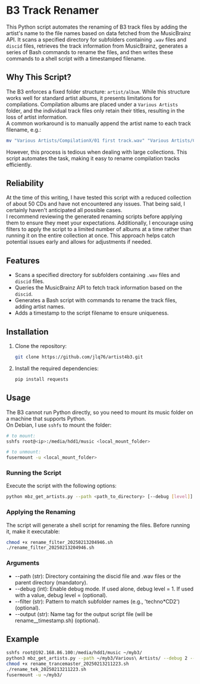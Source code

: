 # B3 Track Renamer
This Python script automates the renaming of B3 track files by adding the artist's name to the file names based on data fetched from the MusicBrainz API. 
It scans a specified directory for subfolders containing `.wav` files and `discid` files, retrieves the track information from MusicBrainz, 
generates a series of Bash commands to rename the files, and then writes these commands to a shell script with a timestamped filename. 

## Why This Script?  
The B3 enforces a fixed folder structure: `artist/album`. 
While this structure works well for standard artist albums, it presents limitations for compilations. 
Compilation albums are placed under a `Various Artists` folder, and the individual track files only retain their titles, resulting in the loss of artist information.  
A common workaround is to manually append the artist name to each track filename, e.g.:  
```bash
mv "Various Artists/CompilationX/01 first track.wav" "Various Artists/CompilationX/01 first track [artist name].wav"
```
However, this process is tedious when dealing with large collections. 
This script automates the task, making it easy to rename compilation tracks efficiently.  

## Reliability  
At the time of this writing, I have tested this script with a reduced collection of about 50 CDs and have not encountered any issues. 
That being said, I certainly haven't anticipated all possible cases.  
I recommend reviewing the generated renaming scripts before applying them to ensure they meet your expectations. 
Additionally, I encourage using filters to apply the script to a limited number of albums at a time rather than running it on the entire collection at once. 
This approach helps catch potential issues early and allows for adjustments if needed.  

## Features
- Scans a specified directory for subfolders containing `.wav` files and `discid` files.
- Queries the MusicBrainz API to fetch track information based on the `discid`.
- Generates a Bash script with commands to rename the track files, adding artist names.
- Adds a timestamp to the script filename to ensure uniqueness.

## Installation
1. Clone the repository:
   ```bash
   git clone https://github.com/jlq76/artist4b3.git
   
2. Install the required dependencies:
   ```bash
   pip install requests

## Usage  
The B3 cannot run Python directly, so you need to mount its music folder on a machine that supports Python.  
On Debian, I use `sshfs` to mount the folder:  
```bash
# to mount:
sshfs root@<ip>:/media/hdd1/music <local_mount_folder>

# to unmount:
fusermount -u <local_mount_folder>
```

### Running the Script  
Execute the script with the following options:  
```bash
python mbz_get_artists.py --path <path_to_directory> [--debug [level]] [--filter <pattern>] [--output <output_name>]
```

### Applying the Renaming  
The script will generate a shell script for renaming the files. Before running it, make it executable:  
```bash
chmod +x rename_filter_20250213204946.sh
./rename_filter_20250213204946.sh
```

### Arguments
  * --path (str): Directory containing the discid file and .wav files or the parent directory (mandatory).
  * --debug (int): Enable debug mode. If used alone, debug level = 1. If used with a value, debug level = <value> (optional).
  * --filter (str): Pattern to match subfolder names (e.g., 'techno*CD2') (optional).
  * --output (str): Name tag for the output script file (will be rename_<output>_timestamp.sh) (optional).

## Example
```bash
sshfs root@192.168.86.100:/media/hdd1/music ~/myb3/
python3 mbz_get_artists.py --path ~/myb3/Various\ Artists/ --debug 2 --like Trancema* --output trancemaster
chmod +x rename_trancemaster_20250213211223.sh
./rename_tek_20250213211223.sh
fusermount -u ~/myb3/
```

